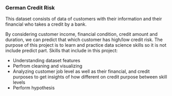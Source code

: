 ### German Credit Risk

This dataset consists of data of customers with their information and their financial who takes a credit by a bank.

By considering customer income, financial condition, credit amount and duration, we can predict that which customer has high/low credit risk. The purpose of this project is to learn and practice data science skills so it is not include predict part. Skills that include in this project:

- Understanding dataset features
- Perfrom cleaning and visualizing
- Analyzing customer job level as well as their financial, and credit purposes to get insights of how different on credit purpose between skill levels
- Perform hypothesis


 
